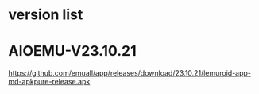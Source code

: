 # version list

# AIOEMU-V23.10.21
https://github.com/emuall/app/releases/download/23.10.21/lemuroid-app-md-apkpure-release.apk